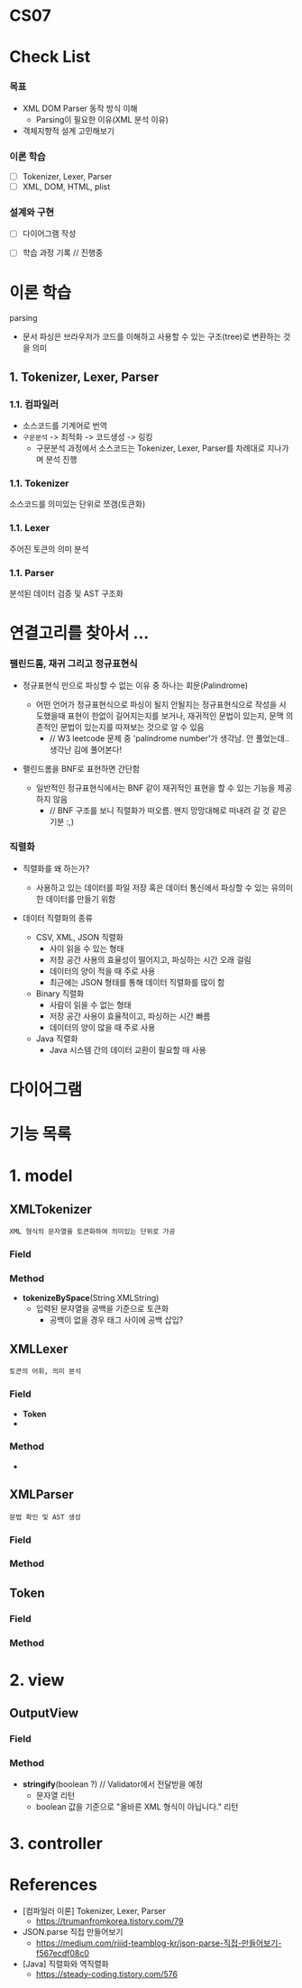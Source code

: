 # CS07

# Check List

### 목표
- XML DOM Parser 동작 방식 이해
  - Parsing이 필요한 이유(XML 분석 이유)
- 객체지향적 설계 고민해보기

### 이론 학습
  - [ ] Tokenizer, Lexer, Parser
  - [ ] XML, DOM, HTML, plist

### 설계와 구현
  - [ ] 다이어그램 작성
  - [ ] 학습 과정 기록 // 진행중


# 이론 학습

parsing
- 문서 파싱은 브라우저가 코드를 이해하고 사용할 수 있는 구조(tree)로 변환하는 것을 의미

## 1. Tokenizer, Lexer, Parser

### 1.1. 컴파일러
- 소스코드를 기계어로 번역
- ```구문분석``` -> 최적화 -> 코드생성 -> 링킹
  - 구문분석 과정에서 소스코드는 Tokenizer, Lexer, Parser를 차례대로 지나가며 분석 진행

### 1.1. Tokenizer
소스코드를 의미있는 단위로 쪼갬(토큰화)

### 1.1. Lexer
주어진 토큰의 의미 분석

### 1.1. Parser
분석된 데이터 검증 및 AST 구조화


# 연결고리를 찾아서 ...

### 팰린드롬, 재귀 그리고 정규표현식

- 정규표현식 만으로 파싱할 수 없는 이유 중 하나는 회문(Palindrome)
  - 어떤 언어가 정규표현식으로 파싱이 될지 안될지는 정규표현식으로 작성을 시도했을때 표현이 한없이 길어지는지를 보거나, 재귀적인 문법이 있는지, 문맥 의존적인 문법이 있는지를 따져보는 것으로 알 수 있음
    - // W3 leetcode 문제 중 'palindrome number'가 생각남. 안 풀었는데.. 생각난 김에 풀어본다!
    
- 팰린드롬을 BNF로 표현하면 간단함
  - 일반적인 정규표현식에서는 BNF 같이 재귀적인 표현을 할 수 있는 기능을 제공하지 않음
    - // BNF 구조를 보니 직렬화가 떠오름. 왠지 망망대해로 떠내려 갈 것 같은 기분 :,)


### 직렬화

- 직렬화를 왜 하는가?
  - 사용하고 있는 데이터를 파일 저장 혹은 데이터 통신에서 파싱할 수 있는 유의미한 데이터를 만들기 위함

- 데이터 직렬화의 종류
  - CSV, XML, JSON 직렬화
    - 사이 읽을 수 있는 형태
    - 저장 공간 사용의 효율성이 떨어지고, 파싱하는 시간 오래 걸림
    - 데이터의 양이 적을 때 주로 사용
    - 최근에는 JSON 형태를 통해 데이터 직렬화를 많이 함
  - Binary 직렬화
    - 사람이 읽을 수 없는 형태
    - 저장 공간 사용이 효율적이고, 파싱하는 시간 빠름
    - 데이터의 양이 많을 때 주로 사용
  - Java 직렬화
    - Java 시스템 간의 데이터 교환이 필요할 때 사용

# 다이어그램
# 기능 목록
# 1. model
## XMLTokenizer
```XML 형식의 문자열을 토큰화하여 의미있는 단위로 가공```
### Field

### Method
- **tokenizeBySpace**(String XMLString)
  - 입력된 문자열을 공백을 기준으로 토큰화
    - 공백이 없을 경우 태그 사이에 공백 삽입?

## XMLLexer
```토큰의 어휘, 의미 분석```
### Field
- **Token**
- 
### Method
- 

## XMLParser
```문법 확인 및 AST 생성```
### Field

### Method


## Token
### Field

### Method

# 2. view
## OutputView
### Field

### Method
- **stringify**(boolean ?) // Validator에서 전달받을 예정
  - 문자열 리턴
  - boolean 값을 기준으로 "올바른 XML 형식이 아닙니다." 리턴

# 3. controller


# References
- [컴파일러 이론] Tokenizer, Lexer, Parser
  - https://trumanfromkorea.tistory.com/79
- JSON.parse 직접 만들어보기
  - https://medium.com/riiid-teamblog-kr/json-parse-직접-만들어보기-f567ecdf08c0
- [Java] 직렬화와 역직렬화
  - https://steady-coding.tistory.com/576